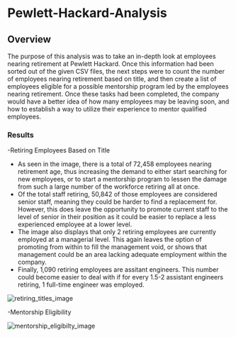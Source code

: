 # Pewlett-Hackard-Analysis
## Overview
The purpose of this analysis was to take an in-depth look at employees nearing retirement at Pewlett Hackard. Once this information had been sorted out of the given CSV files, the next steps were to count the number of employees nearing retirement based on title, and then create a list of employees eligible for a possible mentorship program led by the employees nearing retirement. Once these tasks had been completed, the company would have a better idea of how many employees may be leaving soon, and how to establish a way to utilize their experience to mentor qualified employees.
### Results
-Retiring Employees Based on Title
  - As seen in the image, there is a total of 72,458 employees nearing retirement age, thus increasing the demand to either       start searching for new employees, or to start a mentorship program to lessen the damage from such a large number of the     workforce retiring all at once.
  - Of the total staff retiring, 50,842 of those employees are considered senior staff, meaning they could be harder to find    a replacement for. However, this does leave the opportunity to promote current staff to the level of senior in their          position as it could be easier to replace a less experienced employee at a lower level.
  - The image also displays that only 2 retiring employees are currently employed at a managerial level. This again leaves      the option of promoting from within to fill the management void, or shows that management could be an area lacking            adequate employment within the company.
  - Finally, 1,090 retiring employees are assitant engineers. This number could become easier to deal with if for every 1.5-2     assistant engineers retiring, 1 full-time engineer was employed.

![retiring_titles_image](https://user-images.githubusercontent.com/111502918/191968728-d7b5fff8-a0f0-4f0a-afd1-f0b22408578b.PNG)

-Mentorship Eligibility


![mentorship_eligibilty_image](https://user-images.githubusercontent.com/111502918/191971615-e1a471eb-b75a-420a-ac2b-798d999893f0.PNG)
